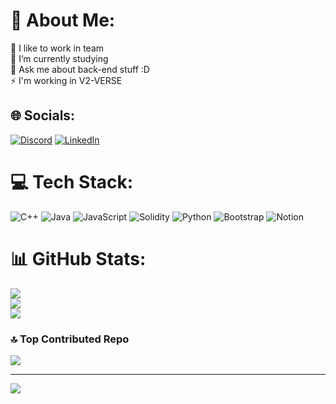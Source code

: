 # 💫 About Me:
🤝 I like to work in team<br>🌱 I’m currently studying <br>💬 Ask me about back-end stuff :D<br>⚡ I'm working in V2-VERSE


## 🌐 Socials:
[![Discord](https://img.shields.io/badge/Discord-%237289DA.svg?logo=discord&logoColor=white)](https://discord.gg/Riksx#3992) [![LinkedIn](https://img.shields.io/badge/LinkedIn-%230077B5.svg?logo=linkedin&logoColor=white)](https://linkedin.com/in/https://www.linkedin.com/in/steve-rodarte-996903278/) 

# 💻 Tech Stack:
![C++](https://img.shields.io/badge/c++-%2300599C.svg?style=for-the-badge&logo=c%2B%2B&logoColor=white) ![Java](https://img.shields.io/badge/java-%23ED8B00.svg?style=for-the-badge&logo=java&logoColor=white) ![JavaScript](https://img.shields.io/badge/javascript-%23323330.svg?style=for-the-badge&logo=javascript&logoColor=%23F7DF1E) ![Solidity](https://img.shields.io/badge/Solidity-%23363636.svg?style=for-the-badge&logo=solidity&logoColor=white) ![Python](https://img.shields.io/badge/python-3670A0?style=for-the-badge&logo=python&logoColor=ffdd54) ![Bootstrap](https://img.shields.io/badge/bootstrap-%23563D7C.svg?style=for-the-badge&logo=bootstrap&logoColor=white) ![Notion](https://img.shields.io/badge/Notion-%23000000.svg?style=for-the-badge&logo=notion&logoColor=white)
# 📊 GitHub Stats:
![](https://github-readme-stats.vercel.app/api?username=Riksx0&theme=radical&hide_border=true&include_all_commits=false&count_private=false)<br/>
![](https://github-readme-streak-stats.herokuapp.com/?user=Riksx0&theme=radical&hide_border=true)<br/>
![](https://github-readme-stats.vercel.app/api/top-langs/?username=Riksx0&theme=radical&hide_border=true&include_all_commits=false&count_private=false&layout=compact)

### 🔝 Top Contributed Repo
![](https://github-contributor-stats.vercel.app/api?username=Riksx0&limit=5&theme=dark&combine_all_yearly_contributions=true)

---
[![](https://visitcount.itsvg.in/api?id=Riksx0&icon=0&color=6)](https://visitcount.itsvg.in)

<!-- Proudly created with GPRM ( https://gprm.itsvg.in ) -->

